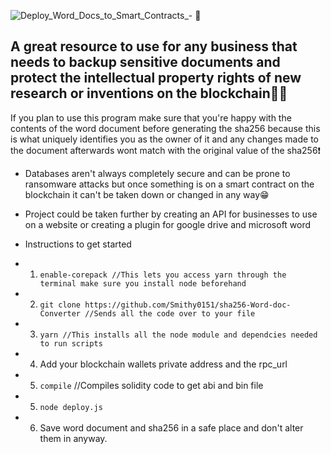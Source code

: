 ![Deploy_Word_Docs_to_Smart_Contracts_- 📑](https://github.com/Smithy0151/sha256-Word-doc-Converter/assets/115808415/a4209b90-8b0d-4608-b307-d117240c1d33)
## A great resource to use for any business that needs to backup sensitive documents and protect the intellectual property rights of new research or inventions on the blockchain🔐📑

If you plan to use this program make sure that you're happy with the contents of the word document before generating the sha256 because this is what uniquely identifies you as the owner of it and any changes made to the document afterwards wont match with the original value of the sha256❗

* Databases aren't always completely secure and can be prone to ransomware attacks but once something is on a smart contract on the blockchain it can't be taken down or changed in any way😁
* Project could be taken further by creating an API for businesses to use on a website or creating a plugin for google drive and microsoft word
* Instructions to get started

* 1. `enable-corepack //This lets you access yarn through the terminal make sure you install node beforehand`
* 2. `git clone https://github.com/Smithy0151/sha256-Word-doc-Converter //Sends all the code over to your file`
* 3. `yarn //This installs all the node module and dependcies needed to run scripts`
* 4.  Add your blockchain wallets private address and the rpc_url
* 5.  `compile` //Compiles solidity code to get abi and bin file
* 5. `node deploy.js`
* 6.  Save word document and sha256 in a safe place and don't alter them in anyway.
